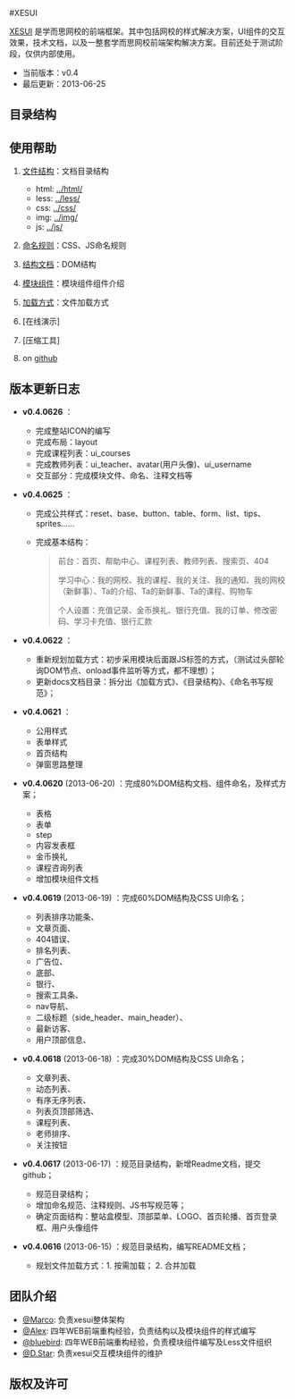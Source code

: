 #XESUI

[XESUI](http://xesui.com/) 是学而思网校的前端框架。其中包括网校的样式解决方案，UI组件的交互效果，技术文档，以及一整套学而思网校前端架构解决方案。目前还处于测试阶段，仅供内部使用。

* 当前版本：v0.4
* 最后更新：2013-06-25


## 目录结构


## 使用帮助

1. [文件结构](https://github.com/xueersi/xesui/blob/master/docs/structures.md)：文档目录结构 
    - html: [../html/](https://github.com/xueersi/xesui/tree/master/source/html)  
    - less: [../less/](https://github.com/xueersi/xesui/tree/master/source/less) 
    - css:  [../css/](https://github.com/xueersi/xesui/tree/master/source/css)   
    - img:  [../img/](https://github.com/xueersi/xesui/tree/master/source/img)   
    - js:   [../js/](https://github.com/xueersi/xesui/tree/master/source/js)     
       
2. [命名规则](https://github.com/xueersi/xesui/blob/master/docs/nomenclature.md)：CSS、JS命名规则
3. [结构文档](https://github.com/xueersi/xesui/blob/master/docs/DOM.html)：DOM结构
4. [模块组件](https://github.com/xueersi/xesui/blob/master/docs/module.md)：模块组件组件介绍
5. [加载方式](https://github.com/xueersi/xesui/blob/master/docs/loader.md)：文件加载方式
6. [在线演示]
7. [压缩工具]
8. on [github](https://github.com/xueersi/xesui)


## 版本更新日志

* **v0.4.0626** ：

    - 完成整站ICON的编写
    - 完成布局：layout
    - 完成课程列表：ui_courses
    - 完成教师列表：ui_teacher、avatar(用户头像)、ui_username
    - 交互部分：完成模块文件、命名、注释文档等


* **v0.4.0625** ：

    - 完成公共样式：reset、base、button、table、form、list、tips、sprites……
    - 完成基本结构：
    
        > 前台：首页、帮助中心、课程列表、教师列表、搜索页、404
        >
        > 学习中心：我的网校、我的课程、我的关注、我的通知、我的网校（新鲜事）、Ta的介绍、Ta的新鲜事、Ta的课程、购物车
        >
        > 个人设置：充值记录、金币换礼、银行充值、我的订单、修改密码、学习卡充值、银行汇款


* **v0.4.0622** ：

    - 重新规划加载方式：初步采用模块后面跟JS标签的方式，（测试过头部轮询DOM节点、onload事件监听等方式，都不理想）；
    - 更新docs文档目录：拆分出《加载方式》、《目录结构》、《命名书写规范》；


* **v0.4.0621** ：

    - 公用样式
    - 表单样式
    - 首页结构
    - 弹窗思路整理

* **v0.4.0620** (2013-06-20) ：完成80%DOM结构文档、组件命名，及样式方案；
    
    - 表格
    - 表单
    - step
    - 内容发表框
    - 金币换礼
    - 课程咨询列表
    - 增加模块组件文档
    
* **v0.4.0619** (2013-06-19) ：完成60%DOM结构及CSS UI命名；
    
    - 列表排序功能条、
    - 文章页面、
    - 404错误、
    - 排名列表、
    - 广告位、
    - 底部、
    - 银行、
    - 搜索工具条、
    - nav导航、
    - 二级标题（side_header、main_header）、
    - 最新访客、
    - 用户顶部信息、
     
* **v0.4.0618** (2013-06-18) ：完成30%DOM结构及CSS UI命名；

    - 文章列表、
    - 动态列表、
    - 有序无序列表、
    - 列表页顶部筛选、
    - 课程列表、
    - 老师排序、
    - 关注按钮
 
* **v0.4.0617** (2013-06-17) ：规范目录结构，新增Readme文档，提交github；
    
    - 规范目录结构；
    - 增加命名规范、注释规则、JS书写规范等；
    - 确定页面结构：整站盒模型、顶部菜单、LOGO、首页轮播、首页登录框、用户头像组件


* **v0.4.0616** (2013-06-15) ：规范目录结构，编写README文档；
    
    - 规划文件加载方式：1. 按需加载； 2. 合并加载


## 团队介绍

* [@Marco](http://weibo.com/wjay): 负责xesui整体架构
* [@Alex](http://weibo.com/12kbs): 四年WEB前端重构经验，负责结构以及模块组件的样式编写
* [@bluebird](http://weibo.com/u/2209651391): 四年WEB前端重构经验，负责模块组件编写及Less文件组织
* [@D.Star](http://weibo.com/u/3280573484): 负责xesui交互模块组件的维护


## 版权及许可

